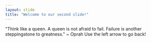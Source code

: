 ```yaml
---
layout: slide
title: "Welcome to our second slide!"
---
```

"Think like a queen. A queen is not afraid to fail. Failure is another steppingstone to greatness." ~ Oprah
Use the left arrow to go back!
